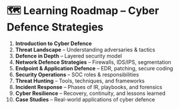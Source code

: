 # 🗺️ Learning Roadmap – Cyber Defence Strategies

1. **Introduction to Cyber Defence**  
2. **Threat Landscape** – Understanding adversaries & tactics  
3. **Defence in Depth** – Layered security model  
4. **Network Defence Strategies** – Firewalls, IDS/IPS, segmentation  
5. **Endpoint & Application Defence** – EDR, patching, secure coding  
6. **Security Operations** – SOC roles & responsibilities  
7. **Threat Hunting** – Tools, techniques, and frameworks  
8. **Incident Response** – Phases of IR, playbooks, and forensics  
9. **Cyber Resilience** – Recovery, continuity, and lessons learned  
10. **Case Studies** – Real-world applications of cyber defence  
